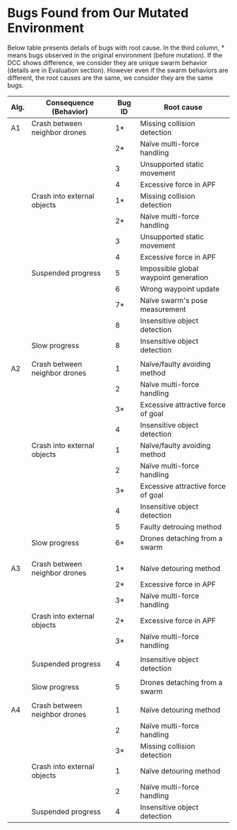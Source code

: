 # Bugs Found from Our Mutated Environment

Below table presents details of bugs with root cause.
In the third column, * means bugs observed in the original environment (before mutation).
If the DCC shows difference, we consider they are unique swarm behavior (details are in Evaluation section).
However even if the swarm behaviors are different, the root causes are the same, we consider they are the same bugs.


| Alg. | Consequence (Behavior)        | Bug ID | Root cause                            |
| ---- | ----------------------------- | ------ | ------------------------------------- |
| A1   | Crash between neighbor drones | 1\*    | Missing collision detection           |
|      |                               | 2\*    | Naïve multi-force handling            |
|      |                               | 3      | Unsupported static movement           |
|      |                               | 4      | Excessive force in APF                |
|      | Crash into external objects   | 1\*    | Missing collision detection           |
|      |                               | 2\*    | Naïve multi-force handling            |
|      |                               | 3      | Unsupported static movement           |
|      |                               | 4      | Excessive force in APF                |
|      | Suspended progress            | 5      | Impossible global waypoint generation |
|      |                               | 6      | Wrong waypoint update                 |
|      |                               | 7\*    | Naïve swarm's pose measurement        |
|      |                               | 8      | Insensitive object detection          |
|      | Slow progress                 | 8      | Insensitive object detection          |
|      |                               |        |                                       |
| A2   | Crash between neighbor drones | 1      | Naïve/faulty avoiding method          |
|      |                               | 2      | Naïve multi-force handling            |
|      |                               | 3\*    | Excessive attractive force of goal    |
|      |                               | 4      | Insensitive object detection          |
|      | Crash into external objects   | 1      | Naïve/faulty avoiding method          |
|      |                               | 2      | Naïve multi-force handling            |
|      |                               | 3\*    | Excessive attractive force of goal    |
|      |                               | 4      | Insensitive object detection          |
|      |                               | 5      | Faulty detrouing method               |
|      | Slow progress                 | 6\*    | Drones detaching from a swarm         |
|      |                               |        |                                       |
|      |                               |        |                                       |
| A3   | Crash between neighbor drones | 1\*    | Naïve detouring method                |
|      |                               | 2\*    | Excessive force in APF                |
|      |                               | 3\*    | Naïve multi-force handling            |
|      | Crash into external objects   | 2\*    | Excessive force in APF                |
|      |                               | 3\*    | Naïve multi-force handling            |
|      |                               |        |                                       |
|      | Suspended progress            | 4      | Insensitive object detection          |
|      |                               |        |                                       |
|      | Slow progress                 | 5      | Drones detaching from a swarm         |
|      |                               |        |                                       |
| A4   | Crash between neighbor drones | 1      | Naïve detouring method                |
|      |                               | 2      | Naïve multi-force handling            |
|      |                               | 3\*    | Missing collision detection           |
|      | Crash into external objects   | 1      | Naïve detouring method                |
|      |                               | 2      | Naïve multi-force handling            |
|      | Suspended progress            | 4      | Insensitive object detection          |